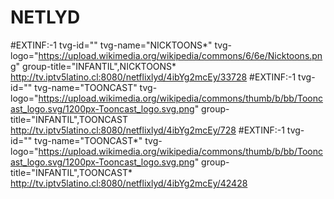 # NETLYD

#EXTINF:-1 tvg-id="" tvg-name="NICKTOONS*" tvg-logo="https://upload.wikimedia.org/wikipedia/commons/6/6e/Nicktoons.png" group-title="INFANTIL",NICKTOONS*
http://tv.iptv5latino.cl:8080/netflixlyd/4ibYg2mcEy/33728
#EXTINF:-1 tvg-id="" tvg-name="TOONCAST" tvg-logo="https://upload.wikimedia.org/wikipedia/commons/thumb/b/bb/Tooncast_logo.svg/1200px-Tooncast_logo.svg.png" group-title="INFANTIL",TOONCAST
http://tv.iptv5latino.cl:8080/netflixlyd/4ibYg2mcEy/728
#EXTINF:-1 tvg-id="" tvg-name="TOONCAST*" tvg-logo="https://upload.wikimedia.org/wikipedia/commons/thumb/b/bb/Tooncast_logo.svg/1200px-Tooncast_logo.svg.png" group-title="INFANTIL",TOONCAST*
http://tv.iptv5latino.cl:8080/netflixlyd/4ibYg2mcEy/42428
